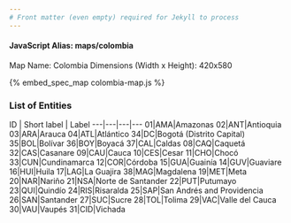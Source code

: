 ```yaml
---
# Front matter (even empty) required for Jekyll to process
---
```


#### JavaScript Alias: maps/colombia

Map Name: Colombia
Dimensions (Width x Height): 420x580



{% embed_spec_map colombia-map.js %}

### List of Entities

ID | Short label | Label
---|---|---|---
01|AMA|Amazonas
02|ANT|Antioquia
03|ARA|Arauca
04|ATL|Atlántico
34|DC|Bogotá (Distrito Capital)
35|BOL|Bolívar
36|BOY|Boyacá
37|CAL|Caldas
08|CAQ|Caquetá
32|CAS|Casanare
09|CAU|Cauca
10|CES|Cesar
11|CHO|Chocó
33|CUN|Cundinamarca
12|COR|Córdoba
15|GUA|Guainía
14|GUV|Guaviare
16|HUI|Huila
17|LAG|La Guajira
38|MAG|Magdalena
19|MET|Meta
20|NAR|Nariño
21|NSA|Norte de Santander
22|PUT|Putumayo
23|QUI|Quindío
24|RIS|Risaralda
25|SAP|San Andrés and Providencia
26|SAN|Santander
27|SUC|Sucre
28|TOL|Tolima
29|VAC|Valle del Cauca
30|VAU|Vaupés
31|CID|Vichada

